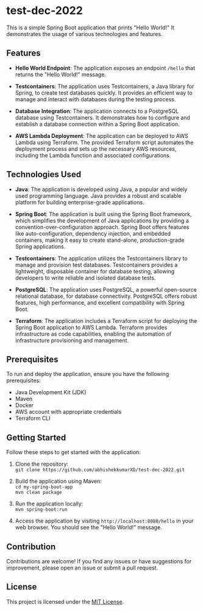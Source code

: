 # test-dec-2022

This is a simple Spring Boot application that prints "Hello World!" It demonstrates the usage of various technologies and features.

## Features

- **Hello World Endpoint**: The application exposes an endpoint `/hello` that returns the "Hello World!" message.

- **Testcontainers**: The application uses Testcontainers, a Java library for Spring, to create test databases quickly. It provides an efficient way to manage and interact with databases during the testing process.

- **Database Integration**: The application connects to a PostgreSQL database using Testcontainers. It demonstrates how to configure and establish a database connection within a Spring Boot application.

- **AWS Lambda Deployment**: The application can be deployed to AWS Lambda using Terraform. The provided Terraform script automates the deployment process and sets up the necessary AWS resources, including the Lambda function and associated configurations.

## Technologies Used

- **Java**: The application is developed using Java, a popular and widely used programming language. Java provides a robust and scalable platform for building enterprise-grade applications.

- **Spring Boot**: The application is built using the Spring Boot framework, which simplifies the development of Java applications by providing a convention-over-configuration approach. Spring Boot offers features like auto-configuration, dependency injection, and embedded containers, making it easy to create stand-alone, production-grade Spring applications.

- **Testcontainers**: The application utilizes the Testcontainers library to manage and provision test databases. Testcontainers provides a lightweight, disposable container for database testing, allowing developers to write reliable and isolated database tests.

- **PostgreSQL**: The application uses PostgreSQL, a powerful open-source relational database, for database connectivity. PostgreSQL offers robust features, high performance, and excellent compatibility with Spring Boot.

- **Terraform**: The application includes a Terraform script for deploying the Spring Boot application to AWS Lambda. Terraform provides infrastructure as code capabilities, enabling the automation of infrastructure provisioning and management.

## Prerequisites

To run and deploy the application, ensure you have the following prerequisites:

- Java Development Kit (JDK)
- Maven
- Docker
- AWS account with appropriate credentials
- Terraform CLI

## Getting Started

Follow these steps to get started with the application:

1. Clone the repository: <br>
   `git clone https://github.com/abhishekkumarXD/test-dec-2022.git`

2. Build the application using Maven: <br>
   `cd my-spring-boot-app` <br>
   `mvn clean package` <br>
3. Run the application locally: <br>
   `mvn spring-boot:run`

4. Access the application by visiting `http://localhost:8080/hello` in your web browser. You should see the "Hello World!" message.

## Contribution

Contributions are welcome! If you find any issues or have suggestions for improvement, please open an issue or submit a pull request.

## License

This project is licensed under the [MIT License](LICENSE).
